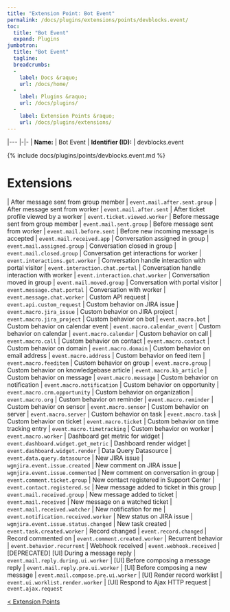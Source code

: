 ```yaml
---
title: "Extension Point: Bot Event"
permalink: /docs/plugins/extensions/points/devblocks.event/
toc:
  title: "Bot Event"
  expand: Plugins
jumbotron:
  title: "Bot Event"
  tagline: 
  breadcrumbs:
  -
    label: Docs &raquo;
    url: /docs/home/
  -
    label: Plugins &raquo;
    url: /docs/plugins/
  -
    label: Extension Points &raquo;
    url: /docs/plugins/extensions/
---
```


|---
|-|-
| **Name:** | Bot Event
| **Identifier (ID):** | devblocks.event

{% include docs/plugins/points/devblocks.event.md %}

# Extensions

| After message sent from group member | `event.mail.after.sent.group`
| After message sent from worker | `event.mail.after.sent`
| After ticket profile viewed by a worker | `event.ticket.viewed.worker`
| Before message sent from group member | `event.mail.sent.group`
| Before message sent from worker | `event.mail.before.sent`
| Before new incoming message is accepted | `event.mail.received.app`
| Conversation assigned in group | `event.mail.assigned.group`
| Conversation closed in group | `event.mail.closed.group`
| Conversation get interactions for worker | `event.interactions.get.worker`
| Conversation handle interaction with portal visitor | `event.interaction.chat.portal`
| Conversation handle interaction with worker | `event.interaction.chat.worker`
| Conversation moved in group | `event.mail.moved.group`
| Conversation with portal visitor | `event.message.chat.portal`
| Conversation with worker | `event.message.chat.worker`
| Custom API request | `event.api.custom_request`
| Custom behavior on JIRA issue | `event.macro.jira_issue`
| Custom behavior on JIRA project | `event.macro.jira_project`
| Custom behavior on bot | `event.macro.bot`
| Custom behavior on calendar event | `event.macro.calendar_event`
| Custom behavior on calendar | `event.macro.calendar`
| Custom behavior on call | `event.macro.call`
| Custom behavior on contact | `event.macro.contact`
| Custom behavior on domain | `event.macro.domain`
| Custom behavior on email address | `event.macro.address`
| Custom behavior on feed item | `event.macro.feeditem`
| Custom behavior on group | `event.macro.group`
| Custom behavior on knowledgebase article | `event.macro.kb_article`
| Custom behavior on message | `event.macro.message`
| Custom behavior on notification | `event.macro.notification`
| Custom behavior on opportunity | `event.macro.crm.opportunity`
| Custom behavior on organization | `event.macro.org`
| Custom behavior on reminder | `event.macro.reminder`
| Custom behavior on sensor | `event.macro.sensor`
| Custom behavior on server | `event.macro.server`
| Custom behavior on task | `event.macro.task`
| Custom behavior on ticket | `event.macro.ticket`
| Custom behavior on time tracking entry | `event.macro.timetracking`
| Custom behavior on worker | `event.macro.worker`
| Dashboard get metric for widget | `event.dashboard.widget.get_metric`
| Dashboard render widget | `event.dashboard.widget.render`
| Data Query Datasource | `event.data.query.datasource`
| New JIRA issue | `wgmjira.event.issue.created`
| New comment on JIRA issue | `wgmjira.event.issue.commented`
| New comment on conversation in group | `event.comment.ticket.group`
| New contact registered in Support Center | `event.contact.registered.sc`
| New message added to ticket in this group | `event.mail.received.group`
| New message added to ticket | `event.mail.received`
| New message on a watched ticket | `event.mail.received.watcher`
| New notification for me | `event.notification.received.worker`
| New status on JIRA issue | `wgmjira.event.issue.status.changed`
| New task created | `event.task.created.worker`
| Record changed | `event.record.changed`
| Record commented on | `event.comment.created.worker`
| Recurrent behavior | `event.behavior.recurrent`
| Webhook received | `event.webhook.received`
| [DEPRECATED] [UI] During a message reply | `event.mail.reply.during.ui.worker`
| [UI] Before composing a message reply | `event.mail.reply.pre.ui.worker`
| [UI] Before composing a new message | `event.mail.compose.pre.ui.worker`
| [UI] Render record worklist | `event.ui.worklist.render.worker`
| [UI] Respond to Ajax HTTP request | `event.ajax.request`

<div class="section-nav">
	<div class="left">
		<a href="/docs/plugins/extensions/#extension-points" class="prev">&lt; Extension Points</a>
	</div>
	<div class="right align-right">
	</div>
</div>
<div class="clear"></div>